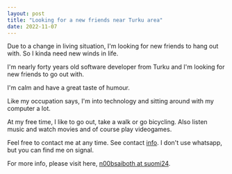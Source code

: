 ```yaml
---
layout: post
title: "Looking for a new friends near Turku area"
date: 2022-11-07
---
```


Due to a change in living situation, I'm looking for new friends to hang out with. So I kinda need new winds in life.

I'm nearly forty years old software developer from Turku and I'm looking for new friends to go out with.

I'm calm and have a great taste of humour.

Like my occupation says, I'm into technology and sitting around with my computer a lot.

At my free time, I like to go out, take a walk or go bicycling. Also listen music and watch movies and of course play videogames.

Feel free to contact me at any time. See contact [info](https://n00bsaiboth.github.io/contact/). I don't use whatsapp, but you can find me on signal.

For more info, please visit here, [n00bsaiboth at suomi24](https://treffit.suomi24.fi/profile/1608928).
